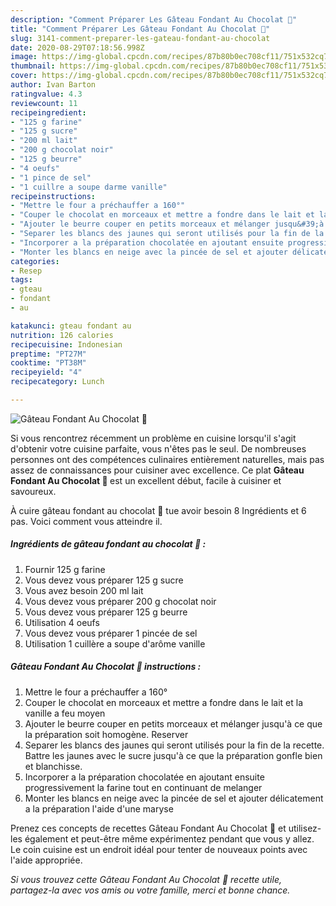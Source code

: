```yaml
---
description: "Comment Préparer Les Gâteau Fondant Au Chocolat 🍫"
title: "Comment Préparer Les Gâteau Fondant Au Chocolat 🍫"
slug: 3141-comment-preparer-les-gateau-fondant-au-chocolat
date: 2020-08-29T07:18:56.998Z
image: https://img-global.cpcdn.com/recipes/87b80b0ec708cf11/751x532cq70/gateau-fondant-au-chocolat-🍫-photo-principale-de-la-recette.jpg
thumbnail: https://img-global.cpcdn.com/recipes/87b80b0ec708cf11/751x532cq70/gateau-fondant-au-chocolat-🍫-photo-principale-de-la-recette.jpg
cover: https://img-global.cpcdn.com/recipes/87b80b0ec708cf11/751x532cq70/gateau-fondant-au-chocolat-🍫-photo-principale-de-la-recette.jpg
author: Ivan Barton
ratingvalue: 4.3
reviewcount: 11
recipeingredient:
- "125 g farine"
- "125 g sucre"
- "200 ml lait"
- "200 g chocolat noir"
- "125 g beurre"
- "4 oeufs"
- "1 pince de sel"
- "1 cuillre a soupe darme vanille"
recipeinstructions:
- "Mettre le four a préchauffer a 160°"
- "Couper le chocolat en morceaux et mettre a fondre dans le lait et la vanille a feu moyen"
- "Ajouter le beurre couper en petits morceaux et mélanger jusqu&#39;à ce que la préparation soit homogène. Reserver"
- "Separer les blancs des jaunes qui seront utilisés pour la fin de la recette. Battre les jaunes avec le sucre jusqu&#39;à ce que la préparation gonfle bien et blanchisse."
- "Incorporer a la préparation chocolatée en ajoutant ensuite progressivement la farine tout en continuant de melanger"
- "Monter les blancs en neige avec la pincée de sel et ajouter délicatement a la préparation l&#39;aide d&#39;une maryse"
categories:
- Resep
tags:
- gteau
- fondant
- au

katakunci: gteau fondant au 
nutrition: 126 calories
recipecuisine: Indonesian
preptime: "PT27M"
cooktime: "PT38M"
recipeyield: "4"
recipecategory: Lunch

---
```



![Gâteau Fondant Au Chocolat 🍫](https://img-global.cpcdn.com/recipes/87b80b0ec708cf11/751x532cq70/gateau-fondant-au-chocolat-🍫-photo-principale-de-la-recette.jpg)

Si vous rencontrez récemment un problème en cuisine lorsqu'il s'agit d'obtenir votre cuisine parfaite, vous n'êtes pas le seul. De nombreuses personnes ont des compétences culinaires entièrement naturelles, mais pas assez de connaissances pour cuisiner avec excellence. Ce plat <strong> Gâteau Fondant Au Chocolat 🍫 </strong> est un excellent début, facile à cuisiner et savoureux.

<!--inarticleads1-->

À cuire gâteau fondant au chocolat 🍫 tue avoir besoin 8 Ingrédients et 6 pas. Voici comment vous atteindre il.

##### Ingrédients de gâteau fondant au chocolat 🍫 :

1. Fournir 125 g farine
1. Vous devez vous préparer 125 g sucre
1. Vous avez besoin 200 ml lait
1. Vous devez vous préparer 200 g chocolat noir
1. Vous devez vous préparer 125 g beurre
1. Utilisation 4 oeufs
1. Vous devez vous préparer 1 pincée de sel
1. Utilisation 1 cuillère a soupe d&#39;arôme vanille




<!--inarticleads2-->

##### Gâteau Fondant Au Chocolat 🍫 instructions :

1. Mettre le four a préchauffer a 160°
1. Couper le chocolat en morceaux et mettre a fondre dans le lait et la vanille a feu moyen
1. Ajouter le beurre couper en petits morceaux et mélanger jusqu&#39;à ce que la préparation soit homogène. Reserver
1. Separer les blancs des jaunes qui seront utilisés pour la fin de la recette. Battre les jaunes avec le sucre jusqu&#39;à ce que la préparation gonfle bien et blanchisse.
1. Incorporer a la préparation chocolatée en ajoutant ensuite progressivement la farine tout en continuant de melanger
1. Monter les blancs en neige avec la pincée de sel et ajouter délicatement a la préparation l&#39;aide d&#39;une maryse




<!--inarticleads1-->

<p>
Prenez ces concepts de recettes Gâteau Fondant Au Chocolat 🍫 et utilisez-les également et peut-être même expérimentez pendant que vous y allez. Le coin cuisine est un endroit idéal pour tenter de nouveaux points avec l'aide appropriée.
</p>

<p>
<i>Si vous trouvez cette Gâteau Fondant Au Chocolat 🍫 recette utile, partagez-la avec vos amis ou votre famille, merci et bonne chance.</i>
</p>
